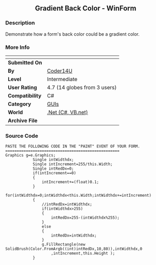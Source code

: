 ﻿<div align="center">

## Gradient Back Color \- WinForm


</div>

### Description

Demonstrate how a form's back color could be a gradient color.
 
### More Info
 


<span>             |<span>
---                |---
**Submitted On**   |
**By**             |[Coder14U](https://github.com/Planet-Source-Code/PSCIndex/blob/master/ByAuthor/coder14u.md)
**Level**          |Intermediate
**User Rating**    |4.7 (14 globes from 3 users)
**Compatibility**  |C\#
**Category**       |[GUIs](https://github.com/Planet-Source-Code/PSCIndex/blob/master/ByCategory/guis__10-30.md)
**World**          |[\.Net \(C\#, VB\.net\)](https://github.com/Planet-Source-Code/PSCIndex/blob/master/ByWorld/net-c-vb-net.md)
**Archive File**   |[](https://github.com/Planet-Source-Code/coder14u-gradient-back-color-winform__10-1899/archive/master.zip)





### Source Code

```
PASTE THE FOLLOWING CODE IN THE "PAINT" EVENT OF YOUR FORM.
==================================================
Graphics g=e.Graphics;
			Single intWidthdx;
			Single intIncrement=255/this.Width;
			Single intRedDx=0;
			if(intIncrement==0)
			{
				intIncrement+=(float)0.1;
			}
			for(intWidthdx=0;intWidthdx<this.Width;intWidthdx+=intIncrement)
			{
				//intRedDx=intWidthdx;
				if(intWidthdx>255)
				{
					intRedDx=255-(intWidthdx%255);
				}
				else
				{
					intRedDx=intWidthdx;
				}
				g.FillRectangle(new SolidBrush(Color.FromArgb((int)intRedDx,10,80)),intWidthdx,0
					,intIncrement,this.Height );
			}
```

